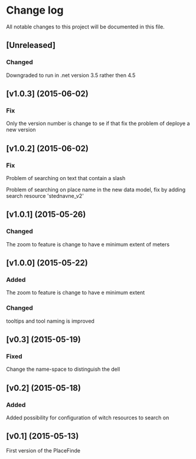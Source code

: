 # Change log
All notable changes to this project will be documented in this file.

## [Unreleased]
### Changed
Downgraded to run in .net version 3.5 rather then 4.5


## [v1.0.3] (2015-06-02)
### Fix
Only the version number is change to se if that fix the problem of deploye a new version 

## [v1.0.2] (2015-06-02)
### Fix
Problem of searching on text that contain a slash

Problem of searching on place name in the new data model, fix by adding search resource 'stednavne_v2'

## [v1.0.1] (2015-05-26)
### Changed
The zoom to feature is change to have e minimum extent of meters

## [v1.0.0] (2015-05-22)
### Added
The zoom to feature is change to have e minimum extent

### Changed
tooltips and tool naming is improved

## [v0.3] (2015-05-19)
### Fixed
Change the name-space to distinguish the dell

## [v0.2] (2015-05-18)
### Added
Added possibility for configuration of witch resources to search on

## [v0.1] (2015-05-13)
First version of the PlaceFinde